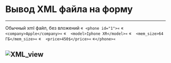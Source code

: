 # Вывод XML файла на форму

---
Обычный xml файл, без вложений 
«`
<phone id="1">«`
«`	<company>Apple</company>«`
«`	<model>Iphone XR</model>«`
«`	<mem_size>64 ГБ</mem_size>«`
«`	<price>450$</price>«`
«`</phone>«`

![XML_view](https://user-images.githubusercontent.com/78801557/111325171-7d3abc00-867c-11eb-8a08-289761060d5f.png)
---
